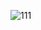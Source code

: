 ![111](https://user-images.githubusercontent.com/71279553/96714951-95e3c600-13ab-11eb-8dc6-6b5e28743be5.png)
